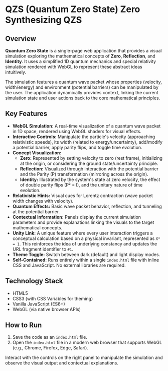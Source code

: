 # QZS (Quantum Zero State) Zero Synthesizing QZS

## Overview

**Quantum Zero State** is a single-page web application that provides a visual simulation exploring the mathematical concepts of **Zero**, **Reflection**, and **Identity**. It uses a simplified 1D quantum mechanics and special relativity simulation rendered with WebGL to represent these abstract ideas intuitively.

The simulation features a quantum wave packet whose properties (velocity, width/energy) and environment (potential barriers) can be manipulated by the user. The application dynamically provides context, linking the current simulation state and user actions back to the core mathematical principles.

## Key Features

- **WebGL Simulation:** A real-time visualization of a quantum wave packet in 1D space, rendered using WebGL shaders for visual effects.
- **Interactive Controls:** Manipulate the particle's velocity (approaching relativistic speeds), its width (related to energy/uncertainty), add/modify a potential barrier, apply parity flips, and toggle time evolution.
- **Concept Visualization:**
  - **Zero:** Represented by setting velocity to zero (rest frame), initializing at the origin, or considering the ground state/uncertainty principle.
  - **Reflection:** Visualized through interaction with the potential barrier and the Parity (P) transformation (mirroring across the origin).
  - **Identity:** Illustrated by the system's state at zero velocity, the effect of double parity flips (P² = I), and the unitary nature of time evolution.
- **Relativistic Hints:** Visual cues for Lorentz contraction (wave packet width changes with velocity).
- **Quantum Effects:** Basic wave packet behavior, reflection, and tunneling at the potential barrier.
- **Contextual Information:** Panels display the current simulation parameters and provide explanations linking the visuals to the target mathematical concepts.
- **Unity Link:** A unique feature where every user interaction triggers a conceptual calculation based on a physical invariant, represented as `X⁰ = 1`. This reinforces the idea of underlying constancy and updates the URL fragment identifier to `#1`.
- **Theme Toggle:** Switch between dark (default) and light display modes.
- **Self-Contained:** Runs entirely within a single `index.html` file with inline CSS and JavaScript. No external libraries are required.

## Technology Stack

- HTML5
- CSS3 (with CSS Variables for theming)
- Vanilla JavaScript (ES6+)
- WebGL (via native browser APIs)

## How to Run

1.  Save the code as an `index.html` file.
2.  Open the `index.html` file in a modern web browser that supports WebGL (e.g., Chrome, Firefox, Edge, Safari).

Interact with the controls on the right panel to manipulate the simulation and observe the visual output and contextual explanations.
